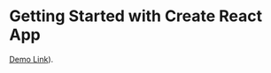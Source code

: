 # Getting Started with Create React App

 [Demo Link](https://andreyberezyanskiy.github.io/fotoprokat-24/)).


